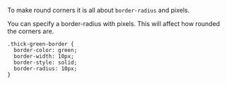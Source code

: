To make round corners it is all about `border-radius` and pixels.

You can specify a border-radius with pixels. This will affect how rounded the corners are.

```
.thick-green-border {
  border-color: green;
  border-width: 10px;
  border-style: solid;
  border-radius: 10px;
}
```